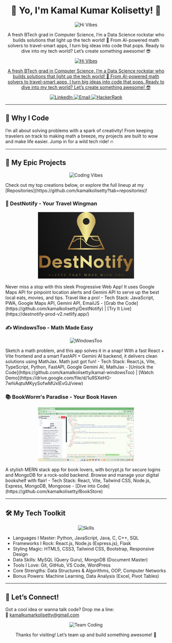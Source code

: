 <h1 align="center">🌟 Yo, I'm Kamal Kumar Kolisetty! 🌟</h1>

<p align="center">
  <img src="https://media.giphy.com/media/v1.Y2lkPTc5MGI3NjExM3Z3ZGxqem9mcTJ0NmRkZ21td3lpN3RnOTNsdmJndTFmOW9wamVlNyZlcD12MV9naWZzX3NlYXJjaCZjdD1n/MPxg9U887PS0B8XT4J/giphy.gif" alt="Hi Vibes" width="150"/>
</p>

<p align="center">
  A fresh BTech grad in Computer Science, I’m a Data Science rockstar who builds solutions that light up the tech world! 🚀 From AI-powered math solvers to travel-smart apps, I turn big ideas into code that pops. Ready to dive into my tech world? Let’s create something awesome! 😎
</p>

<p align="center">
  <a href="https://www.linkedin.com/in/kamal-kumar-kolisetty-19b944221" target="_blank">
    <img src="https://img.shields.io/badge/-LinkedIn-%230077B5?style=for-the-badge&logo=linkedin&logoColor=white面4J/giphy.gif" alt="Hi Vibes" width="150"/>
</p>

<p align="center">
  A fresh BTech grad in Computer Science, I’m a Data Science rockstar who builds solutions that light up the tech world! 🚀 From AI-powered math solvers to travel-smart apps, I turn big ideas into code that pops. Ready to dive into my tech world? Let’s create something awesome! 😎
</p>

<p align="center">
  <a href="https://www.linkedin.com/in/kamal-kumar-kolisetty-19b944221" target="_blank">
    <img src="https://img.shields.io/badge/-LinkedIn-%230077B5?style=for-the-badge&logo=linkedin&logoColor=white" alt="LinkedIn"/>
  </a>
  <a href="mailto:kamalkumarkolisetty@gmail.com">
    <img src="https://img.shields.io/badge/-Email-%23D14836?style=for-the-badge&logo=gmail&logoColor=white" alt="Email"/>
  </a>
  <a href="https://www.hackerrank.com/kamalkumarkolis1" target="_blank">
    <img src="https://img.shields.io/badge/-HackerRank-%232EC866?style=for-the-badge&logo=hackerrank&logoColor=white" alt="HackerRank"/>
  </a>
</p>

---

## 🎯 Why I Code
I’m all about solving problems with a spark of creativity! From keeping travelers on track to making math a breeze, my projects are built to wow and make life easier. Jump in for a wild tech ride! 🔥

---

## 🌟 My Epic Projects
<p align="center">
  <img src="https://media.tenor.com/2W1HWRt5ySUAAAAd/work-internet-computer.gif" alt="Coding Vibes" width="150"/>
</p>
Check out my top creations below, or explore the full lineup at my [Repositories](https://github.com/kamalkolisetty?tab=repositories)!

### 📍 DestNotify - Your Travel Wingman
<p align="center">
  <img src="https://github.com/kamalkolisetty/DestNotify/raw/main/x2.png" alt="DestNotify" width="300"/>
</p>
Never miss a stop with this sleek Progressive Web App! It uses Google Maps API for pinpoint location alerts and Gemini API to serve up the best local eats, movies, and tips. Travel like a pro!  
- Tech Stack: JavaScript, PWA, Google Maps API, Gemini API, EmailJS  
- [Grab the Code](https://github.com/kamalkolisetty/DestNotify) | [Try It Live](https://destnotify-prod-v2.netlify.app/)

### ✍️ WindowsToo - Math Made Easy
<p align="center">
  <img src="https://github.com/kamalkolisetty/kamal-windowsToo/raw/main/2w.png" alt="WindowsToo" width="300"/>
</p>
Sketch a math problem, and this app solves it in a snap! With a fast React + Vite frontend and a smart FastAPI + Gemini AI backend, it delivers clean solutions using MathJax. Math just got fun!  
- Tech Stack: React.js, Vite, TypeScript, Python, FastAPI, Google Gemini AI, MathJax  
- [Unlock the Code](https://github.com/kamalkolisetty/kamal-windowsToo) | [Watch Demo](https://drive.google.com/file/d/1u9SXeHG-7whiAqtuMKyySofwMUxIEvGJ/view)

### 📚 BookWorm's Paradise - Your Book Haven
<p align="center">
  <img src="https://github.com/kamalkolisetty/BookStore/raw/main/c6.png" alt="BookWorm's Paradise" width="300"/>
</p>
A stylish MERN stack app for book lovers, with bcrypt.js for secure logins and MongoDB for a rock-solid backend. Browse and manage your digital bookshelf with flair!  
- Tech Stack: React, Vite, Tailwind CSS, Node.js, Express, MongoDB, Mongoose  
- [Dive into Code](https://github.com/kamalkolisetty/BookStore)

---

## 🛠️ My Tech Toolkit
<p align="center">
  <img src="https://skillicons.dev/icons?i=py,js,java,c,cpp,react,nodejs,express,flask,html,css,tailwind,bootstrap,mysql,mongodb,git,github,vscode,wordpress&perline=12" alt="Skills"/>
</p>

- Languages I Master: Python, JavaScript, Java, C, C++, SQL  
- Frameworks I Rock: React.js, Node.js (Express.js), Flask  
- Styling Magic: HTML5, CSS3, Tailwind CSS, Bootstrap, Responsive Design  
- Data Skills: MySQL (Query Guru), MongoDB (Document Master)  
- Tools I Love: Git, GitHub, VS Code, WordPress  
- Core Strengths: Data Structures & Algorithms, OOP, Computer Networks  
- Bonus Powers: Machine Learning, Data Analysis (Excel, Pivot Tables)

---

## 💬 Let’s Connect!
Got a cool idea or wanna talk code? Drop me a line:  
📧 [kamalkumarkolisetty@gmail.com](mailto:kamalkumarkolisetty@gmail.com)

<p align="center">
  <img src="https://media.giphy.com/media/26u4lOMA8JKSnL9Uk/giphy.gif" alt="Team Coding" width="200"/>
</p>

<p align="center">
  Thanks for visiting! Let’s team up and build something awesome! 🌈
</p>
